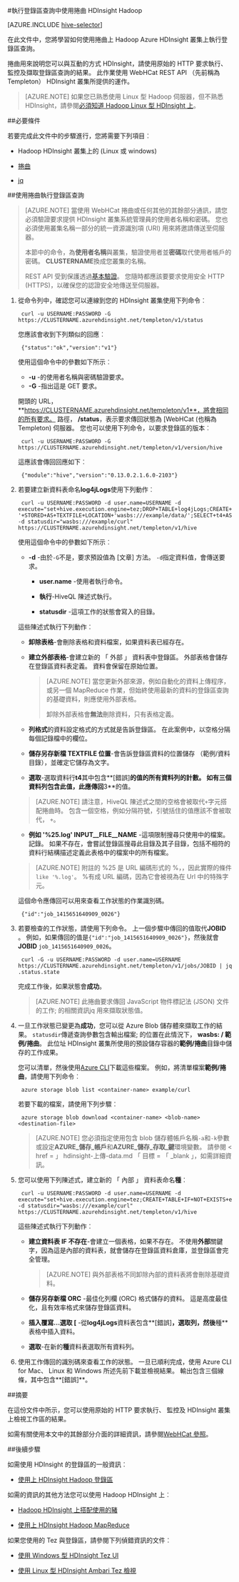<properties
   pageTitle="Hadoop 登錄區使用中 HDInsight 捲曲 |Microsoft Azure"
   description="瞭解如何從遠端送出 HDInsight 使用捲曲豬工作。"
   services="hdinsight"
   documentationCenter=""
   authors="Blackmist"
   manager="jhubbard"
   editor="cgronlun"
    tags="azure-portal"/>

<tags
   ms.service="hdinsight"
   ms.devlang="na"
   ms.topic="article"
   ms.tgt_pltfrm="na"
   ms.workload="big-data"
   ms.date="09/07/2016"
   ms.author="larryfr"/>

#<a name="run-hive-queries-with-hadoop-in-hdinsight-with-curl"></a>執行登錄區查詢中使用捲曲 HDInsight Hadoop

[AZURE.INCLUDE [hive-selector](../../includes/hdinsight-selector-use-hive.md)]

在此文件中，您將學習如何使用捲曲上 Hadoop Azure HDInsight 叢集上執行登錄區查詢。

捲曲用來說明您可以與互動的方式 HDInsight，請使用原始的 HTTP 要求執行、 監控及擷取登錄區查詢的結果。 此作業使用 WebHCat REST API （先前稱為 Templeton） HDInsight 叢集所提供的運作。

> [AZURE.NOTE] 如果您已熟悉使用 Linux 型 Hadoop 伺服器，但不熟悉 HDInsight，請參閱[必須知道 Hadoop Linux 型 HDInsight 上](hdinsight-hadoop-linux-information.md)。

##<a id="prereq"></a>必要條件

若要完成此文件中的步驟進行，您將需要下列項目︰

* Hadoop HDInsight 叢集上的 (Linux 或 windows)

* [捲曲](http://curl.haxx.se/)

* [jq](http://stedolan.github.io/jq/)

##<a id="curl"></a>使用捲曲執行登錄區查詢

> [AZURE.NOTE] 當使用 WebHCat 捲曲或任何其他的其餘部分通訊，請您必須驗證要求提供 HDInsight 叢集系統管理員的使用者名稱和密碼。 您也必須使用叢集名稱一部分的統一資源識別項 (URI) 用來將邀請傳送至伺服器。
>
> 本節中的命令，為**使用者名稱**與叢集，驗證使用者並**密碼**取代使用者帳戶的密碼。 **CLUSTERNAME**換成您叢集的名稱。
>
> REST API 受到保護透過[基本驗證](http://en.wikipedia.org/wiki/Basic_access_authentication)。 您隨時都應該要要求使用安全 HTTP (HTTPS)，以確保您的認證安全地傳送至伺服器。

1. 從命令列中，確認您可以連線到您的 HDInsight 叢集使用下列命令︰

        curl -u USERNAME:PASSWORD -G https://CLUSTERNAME.azurehdinsight.net/templeton/v1/status

    您應該會收到下列類似的回應︰

        {"status":"ok","version":"v1"}

    使用這個命令中的參數如下所示︰

    * **-u** -的使用者名稱與密碼驗證要求。
    * **-G** -指出這是 GET 要求。

    開頭的 URL， **https://CLUSTERNAME.azurehdinsight.net/templeton/v1**，將會相同的所有要求。 路徑， **/status**，表示要求傳回狀態為 [WebHCat (也稱為 Templeton) 伺服器。 您也可以使用下列命令，以要求登錄區的版本︰

        curl -u USERNAME:PASSWORD -G https://CLUSTERNAME.azurehdinsight.net/templeton/v1/version/hive

    這應該會傳回回應如下︰

        {"module":"hive","version":"0.13.0.2.1.6.0-2103"}

2. 若要建立新資料表命名**log4jLogs**使用下列動作︰

        curl -u USERNAME:PASSWORD -d user.name=USERNAME -d execute="set+hive.execution.engine=tez;DROP+TABLE+log4jLogs;CREATE+EXTERNAL+TABLE+log4jLogs(t1+string,t2+string,t3+string,t4+string,t5+string,t6+string,t7+string)+ROW+FORMAT+DELIMITED+FIELDS+TERMINATED+BY+' '+STORED+AS+TEXTFILE+LOCATION+'wasbs:///example/data/';SELECT+t4+AS+sev,COUNT(*)+AS+count+FROM+log4jLogs+WHERE+t4+=+'[ERROR]'+AND+INPUT__FILE__NAME+LIKE+'%25.log'+GROUP+BY+t4;" -d statusdir="wasbs:///example/curl" https://CLUSTERNAME.azurehdinsight.net/templeton/v1/hive

    使用這個命令中的參數如下所示︰

    * **-d** -由於`-G`不是，要求預設值為 [文章] 方法。 `-d`指定資料值，會傳送要求。

        * **user.name** -使用者執行命令。

        * **執行**-HiveQL 陳述式執行。

        * **statusdir** -這項工作的狀態會寫入的目錄。

    這些陳述式執行下列動作︰

    * **卸除表格**-會刪除表格和資料檔案，如果資料表已經存在。

    * **建立外部表格**-會建立新的 「 外部 」 資料表中登錄區。 外部表格會儲存在登錄區資料表定義。 資料會保留在原始位置。

        > [AZURE.NOTE] 當您更新外部來源，例如自動化的資料上傳程序，或另一個 MapReduce 作業，但始終使用最新的資料的登錄區查詢的基礎資料，則應使用外部表格。
        >
        > 卸除外部表格會**無法**刪除資料，只有表格定義。

    * **列格式**的資料設定格式的方式就是告訴登錄區。 在此案例中，以空格分隔每個記錄檔中的欄位。

    * **儲存另存新檔 TEXTFILE 位置**-會告訴登錄區資料的位置儲存 （範例/資料目錄），並確定它儲存為文字。

    * **選取**-選取資料行**t4**其中包含**[錯誤]**的值的所有資料列的計數。 如有三個資料列包含此值，此應傳回**3**的值。

    > [AZURE.NOTE] 請注意，HiveQL 陳述式之間的空格會被取代`+`字元搭配捲曲時。 包含一個空格，例如分隔符號，引號括住的值應該不會被取代， `+`。

    * **例如 '%25.log' INPUT__FILE__NAME** -這項限制搜尋只使用中的檔案。 記錄。 如果不存在，會嘗試登錄區搜尋此目錄及其子目錄，包括不相符的資料行結構描述定義此表格中的檔案中的所有檔案。

    > [AZURE.NOTE] 附註的 %25 是 URL 編碼形式的 %，，因此實際的條件`like '%.log'`。 %有成 URL 編碼，因為它會被視為在 Url 中的特殊字元。

    這個命令應傳回可以用來查看工作狀態的作業識別碼。

        {"id":"job_1415651640909_0026"}

3. 若要檢查的工作狀態，請使用下列命令。 上一個步驟中傳回的值取代**JOBID** 。 例如，如果傳回的值是`{"id":"job_1415651640909_0026"}`，然後就會**JOBID** `job_1415651640909_0026`。

        curl -G -u USERNAME:PASSWORD -d user.name=USERNAME https://CLUSTERNAME.azurehdinsight.net/templeton/v1/jobs/JOBID | jq .status.state

    完成工作後，如果狀態會**成功**。

    > [AZURE.NOTE] 此捲曲要求傳回 JavaScript 物件標記法 (JSON) 文件的工作; 的相關資訊jq 用來擷取狀態值。

4. 一旦工作狀態已變更為**成功**，您可以從 Azure Blob 儲存體來擷取工作的結果。 `statusdir`傳遞查詢參數包含輸出檔案; 的位置在此情況下， **wasbs: / 範例/捲曲**。 此位址 HDInsight 叢集所使用的預設儲存容器的**範例/捲曲**目錄中儲存的工作成果。

    您可以清單，然後使用[Azure CLI](../xplat-cli-install.md)下載這些檔案。 例如，將清單檔案**範例/捲曲**，請使用下列命令︰

        azure storage blob list <container-name> example/curl

    若要下載的檔案，請使用下列步驟︰

        azure storage blob download <container-name> <blob-name> <destination-file>

    > [AZURE.NOTE] 您必須指定使用包含 blob 儲存體帳戶名稱`-a`和`-k`參數或設定**AZURE\_儲存\_帳戶**和**AZURE\_儲存\_存取\_鍵**環境變數。 請參閱 < href = 」 hdinsight-上傳-data.md 「 目標 = 「 _blank 」，如需詳細資訊。

6. 您可以使用下列陳述式，建立新的 「 內部 」 資料表命名**種**︰

        curl -u USERNAME:PASSWORD -d user.name=USERNAME -d execute="set+hive.execution.engine=tez;CREATE+TABLE+IF+NOT+EXISTS+errorLogs(t1+string,t2+string,t3+string,t4+string,t5+string,t6+string,t7+string)+STORED+AS+ORC;INSERT+OVERWRITE+TABLE+errorLogs+SELECT+t1,t2,t3,t4,t5,t6,t7+FROM+log4jLogs+WHERE+t4+=+'[ERROR]'+AND+INPUT__FILE__NAME+LIKE+'%25.log';SELECT+*+from+errorLogs;" -d statusdir="wasbs:///example/curl" https://CLUSTERNAME.azurehdinsight.net/templeton/v1/hive

    這些陳述式執行下列動作︰

    * **建立資料表 IF 不存在**-會建立一個表格，如果不存在。 不使用**外部**關鍵字，因為這是內部的資料表，就會儲存在登錄區資料倉庫，並登錄區會完全管理。

        > [AZURE.NOTE] 與外部表格不同卸除內部的資料表將會刪除基礎資料。

    * **儲存另存新檔 ORC** -最佳化列欄 (ORC) 格式儲存的資料。 這是高度最佳化，且有效率格式來儲存登錄區資料。
    * **插入覆寫...選取 [** -從**log4jLogs**資料表包含**[錯誤]**，選取列，然後**種**表格中插入資料。
    * **選取**-在新的**種**資料表選取所有資料列。

7. 使用工作傳回的識別碼來查看工作的狀態。 一旦已順利完成，使用 Azure CLI for Mac、 Linux 和 Windows 所述先前下載並檢視結果。 輸出包含三個線條，其中包含**[錯誤]**。


##<a id="summary"></a>摘要

在這份文件中所示，您可以使用原始的 HTTP 要求執行、 監控及 HDInsight 叢集上檢視工作區的結果。

如需有關使用本文中的其餘部分介面的詳細資訊，請參閱<a href="https://cwiki.apache.org/confluence/display/Hive/WebHCat+Reference" target="_blank">WebHCat 參照</a>。

##<a id="nextsteps"></a>後續步驟

如需使用 HDInsight 的登錄區的一般資訊︰

* [使用上 HDInsight Hadoop 登錄區](hdinsight-use-hive.md)

如需的資訊的其他方法您可以使用 Hadoop HDInsight 上︰

* [Hadoop HDInsight 上搭配使用的豬](hdinsight-use-pig.md)

* [使用上 HDInsight Hadoop MapReduce](hdinsight-use-mapreduce.md)

如果您使用的 Tez 與登錄區，請參閱下列偵錯資訊的文件︰

* [使用 Windows 型 HDInsight Tez UI](hdinsight-debug-tez-ui.md)

* [使用 Linux 型 HDInsight Ambari Tez 檢視](hdinsight-debug-ambari-tez-view.md)

[hdinsight-sdk-documentation]: http://msdnstage.redmond.corp.microsoft.com/library/dn479185.aspx

[azure-purchase-options]: http://azure.microsoft.com/pricing/purchase-options/
[azure-member-offers]: http://azure.microsoft.com/pricing/member-offers/
[azure-free-trial]: http://azure.microsoft.com/pricing/free-trial/

[apache-tez]: http://tez.apache.org
[apache-hive]: http://hive.apache.org/
[apache-log4j]: http://en.wikipedia.org/wiki/Log4j
[hive-on-tez-wiki]: https://cwiki.apache.org/confluence/display/Hive/Hive+on+Tez
[import-to-excel]: http://azure.microsoft.com/documentation/articles/hdinsight-connect-excel-power-query/


[hdinsight-use-oozie]: hdinsight-use-oozie.md
[hdinsight-analyze-flight-data]: hdinsight-analyze-flight-delay-data.md




[hdinsight-provision]: hdinsight-provision-clusters.md
[hdinsight-submit-jobs]: hdinsight-submit-hadoop-jobs-programmatically.md
[hdinsight-upload-data]: hdinsight-upload-data.md

[powershell-here-strings]: http://technet.microsoft.com/library/ee692792.aspx


